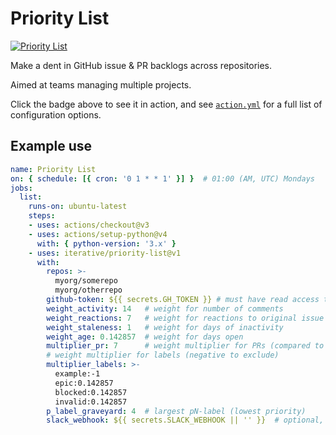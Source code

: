 # Priority List

[![Priority List](https://img.shields.io/github/actions/workflow/status/iterative/priority-list/weekly.yml?label=workflow&logo=GitHub)](https://github.com/iterative/priority-list/actions/workflows/weekly.yml)

Make a dent in GitHub issue & PR backlogs across repositories.

Aimed at teams managing multiple projects.

Click the badge above to see it in action, and see [`action.yml`](./action.yml) for a full list of configuration options.

## Example use

```yaml
name: Priority List
on: { schedule: [{ cron: '0 1 * * 1' }] }  # 01:00 (AM, UTC) Mondays
jobs:
  list:
    runs-on: ubuntu-latest
    steps:
    - uses: actions/checkout@v3
    - uses: actions/setup-python@v4
      with: { python-version: '3.x' }
    - uses: iterative/priority-list@v1
      with:
        repos: >-
          myorg/somerepo
          myorg/otherrepo
        github-token: ${{ secrets.GH_TOKEN }} # must have read access to `repos`
        weight_activity: 14   # weight for number of comments
        weight_reactions: 7   # weight for reactions to original issue
        weight_staleness: 1   # weight for days of inactivity
        weight_age: 0.142857  # weight for days open
        multiplier_pr: 7      # weight multiplier for PRs (compared to issues)
        # weight multiplier for labels (negative to exclude)
        multiplier_labels: >-
          example:-1
          epic:0.142857
          blocked:0.142857
          invalid:0.142857
        p_label_graveyard: 4  # largest pN-label (lowest priority)
        slack_webhook: ${{ secrets.SLACK_WEBHOOK || '' }}  # optional, requires `people.json`
```
